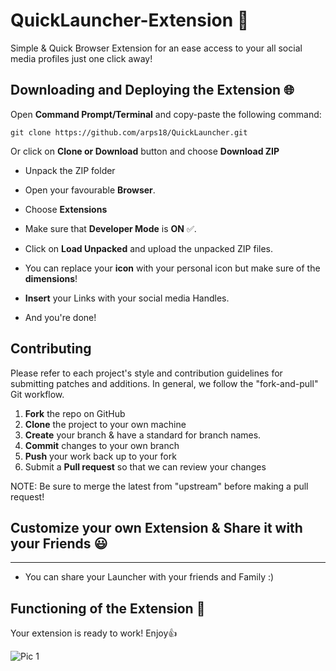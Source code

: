 # QuickLauncher-Extension 🚀

Simple & Quick Browser Extension for an ease access to your all social media profiles just one click away!

## Downloading and Deploying the Extension 🌐

Open __Command Prompt/Terminal__ and copy-paste the following command:
```
git clone https://github.com/arps18/QuickLauncher.git
```

Or click on __Clone or Download__ button and choose __Download ZIP__     
* Unpack the ZIP folder
* Open your favourable __Browser__.
* Choose  __Extensions__

* Make sure that __Developer Mode__ is  __ON__ ✅. 
* Click on __Load Unpacked__ and upload the unpacked ZIP files.
* You can replace your __icon__ with your personal icon but make sure of the __dimensions__!
* __Insert__ your Links with your social media Handles.
* And you're done! 

Contributing
------------

Please refer to each project's style and contribution guidelines for submitting patches and additions. In general, we follow the "fork-and-pull" Git workflow.

 1. **Fork** the repo on GitHub
 2. **Clone** the project to your own machine
 3. **Create** your branch & have a standard for branch names.
 4. **Commit** changes to your own branch
 5. **Push** your work back up to your fork
 6. Submit a **Pull request** so that we can review your changes

NOTE: Be sure to merge the latest from "upstream" before making a pull request!


## Customize your own Extension & Share it with your Friends :smiley:
------------
  * You can share your Launcher with your friends and Family :)

## Functioning of the Extension :purple_heart:

Your extension is ready to work! Enjoy:thumbsup:

![Pic 1](https://user-images.githubusercontent.com/47818179/86615003-78901500-bfd1-11ea-8381-4f7c4577ae66.png)

